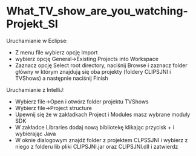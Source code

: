 # What_TV_show_are_you_watching-Projekt_SI

Uruchamianie w Eclipse:
- Z menu file wybierz opcję Import
- wybierz opcję General->Existing Projects into Workspace
- Zaznacz opcję Select root directory, naciśnij Browse i zaznacz folder główny w którym znajdują się oba projekty (foldery CLIPSJNI i TVShows) a następnie naciśnij Finish

Uruchamianie z IntelliJ:
- Wybierz file->Open i otwórz folder projektu TVShows
- Wybierz file->Project structure
- Upewnij się że w zakładkach Project i Modules masz wybrane moduły SDK
- W zakładce Libraries dodaj nową bibliotekę klikając przycisk + i wybierając Java
- W oknie dialogowym znajdź folder z projektem CLPSSJNI i wybierz z niego z folderu lib pliki CLIPSJNI.jar oraz CLIPSJNI.dll i zatwierdz
